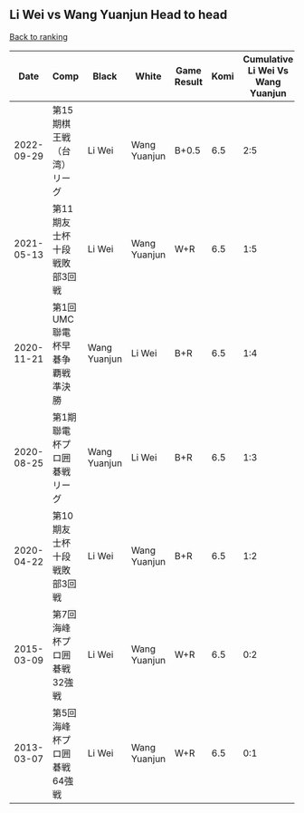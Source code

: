 ## Li Wei vs Wang Yuanjun Head to head

[Back to ranking](../../index.md)




| **Date** | **Comp** | **Black** | **White** | **Game Result** | **Komi** | **Cumulative Li Wei Vs Wang Yuanjun** | **Li Wei Streak** | **Wang Yuanjun Streak** | 
| --- | --- | --- | --- | --- | --- | --- | --- | --- |
| 2022-09-29 | 第15期棋王戦（台湾）リーグ | Li Wei | Wang Yuanjun | B+0.5 | 6.5 | 2:5 | 1 | 0 | 
| 2021-05-13 | 第11期友士杯十段戦敗部3回戦 | Li Wei | Wang Yuanjun | W+R | 6.5 | 1:5 | 0 | 3 | 
| 2020-11-21 | 第1回UMC聯電杯早碁争覇戦準決勝  | Wang Yuanjun | Li Wei | B+R | 6.5 | 1:4 | 0 | 2 | 
| 2020-08-25 | 第1期聯電杯プロ囲碁戦リーグ | Wang Yuanjun | Li Wei | B+R | 6.5 | 1:3 | 0 | 1 | 
| 2020-04-22 | 第10期友士杯十段戦敗部3回戦  | Li Wei | Wang Yuanjun | B+R | 6.5 | 1:2 | 1 | 0 | 
| 2015-03-09 | 第7回海峰杯プロ囲碁戦32強戦 | Li Wei | Wang Yuanjun | W+R | 6.5 | 0:2 | 0 | 2 | 
| 2013-03-07 | 第5回海峰杯プロ囲碁戦64強戦 | Li Wei | Wang Yuanjun | W+R | 6.5 | 0:1 | 0 | 1 |





